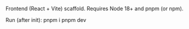 Frontend (React + Vite) scaffold. Requires Node 18+ and pnpm (or npm).

Run (after init):
pnpm i
pnpm dev